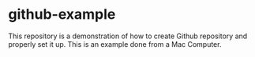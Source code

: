 # github-example
This repository is a demonstration of how to create Github repository and properly set it up. 
This is an example done from a Mac Computer.
